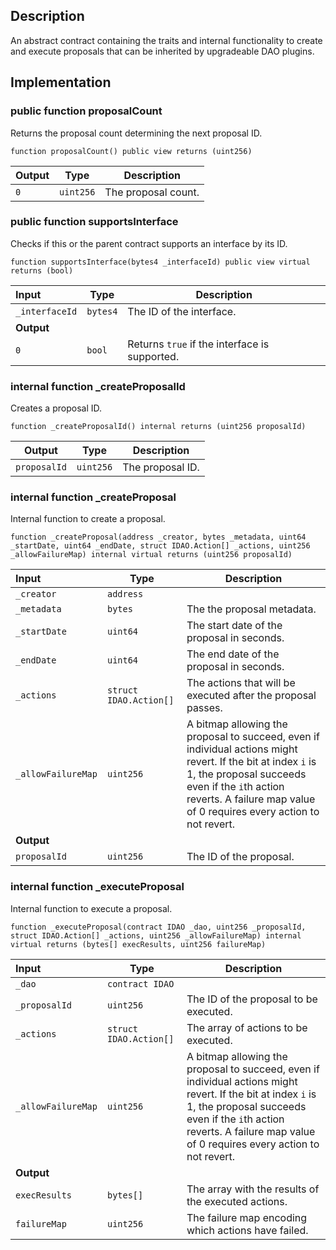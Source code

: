 ## Description

An abstract contract containing the traits and internal functionality to create and execute proposals that can be inherited by upgradeable DAO plugins.

## Implementation

### public function proposalCount

Returns the proposal count determining the next proposal ID.

```solidity
function proposalCount() public view returns (uint256)
```

| Output | Type      | Description         |
| ------ | --------- | ------------------- |
| `0`    | `uint256` | The proposal count. |

### public function supportsInterface

Checks if this or the parent contract supports an interface by its ID.

```solidity
function supportsInterface(bytes4 _interfaceId) public view virtual returns (bool)
```

| Input          | Type     | Description                                   |
| :------------- | -------- | --------------------------------------------- |
| `_interfaceId` | `bytes4` | The ID of the interface.                      |
| **Output**     |          |
| `0`            | `bool`   | Returns `true` if the interface is supported. |

### internal function \_createProposalId

Creates a proposal ID.

```solidity
function _createProposalId() internal returns (uint256 proposalId)
```

| Output       | Type      | Description      |
| ------------ | --------- | ---------------- |
| `proposalId` | `uint256` | The proposal ID. |

### internal function \_createProposal

Internal function to create a proposal.

```solidity
function _createProposal(address _creator, bytes _metadata, uint64 _startDate, uint64 _endDate, struct IDAO.Action[] _actions, uint256 _allowFailureMap) internal virtual returns (uint256 proposalId)
```

| Input              | Type                   | Description                                                                                                                                                                                                                             |
| :----------------- | ---------------------- | --------------------------------------------------------------------------------------------------------------------------------------------------------------------------------------------------------------------------------------- |
| `_creator`         | `address`              |                                                                                                                                                                                                                                         |
| `_metadata`        | `bytes`                | The the proposal metadata.                                                                                                                                                                                                              |
| `_startDate`       | `uint64`               | The start date of the proposal in seconds.                                                                                                                                                                                              |
| `_endDate`         | `uint64`               | The end date of the proposal in seconds.                                                                                                                                                                                                |
| `_actions`         | `struct IDAO.Action[]` | The actions that will be executed after the proposal passes.                                                                                                                                                                            |
| `_allowFailureMap` | `uint256`              | A bitmap allowing the proposal to succeed, even if individual actions might revert. If the bit at index `i` is 1, the proposal succeeds even if the `i`th action reverts. A failure map value of 0 requires every action to not revert. |
| **Output**         |                        |
| `proposalId`       | `uint256`              | The ID of the proposal.                                                                                                                                                                                                                 |

### internal function \_executeProposal

Internal function to execute a proposal.

```solidity
function _executeProposal(contract IDAO _dao, uint256 _proposalId, struct IDAO.Action[] _actions, uint256 _allowFailureMap) internal virtual returns (bytes[] execResults, uint256 failureMap)
```

| Input              | Type                   | Description                                                                                                                                                                                                                             |
| :----------------- | ---------------------- | --------------------------------------------------------------------------------------------------------------------------------------------------------------------------------------------------------------------------------------- |
| `_dao`             | `contract IDAO`        |                                                                                                                                                                                                                                         |
| `_proposalId`      | `uint256`              | The ID of the proposal to be executed.                                                                                                                                                                                                  |
| `_actions`         | `struct IDAO.Action[]` | The array of actions to be executed.                                                                                                                                                                                                    |
| `_allowFailureMap` | `uint256`              | A bitmap allowing the proposal to succeed, even if individual actions might revert. If the bit at index `i` is 1, the proposal succeeds even if the `i`th action reverts. A failure map value of 0 requires every action to not revert. |
| **Output**         |                        |
| `execResults`      | `bytes[]`              | The array with the results of the executed actions.                                                                                                                                                                                     |
| `failureMap`       | `uint256`              | The failure map encoding which actions have failed.                                                                                                                                                                                     |

<!--CONTRACT_END-->

